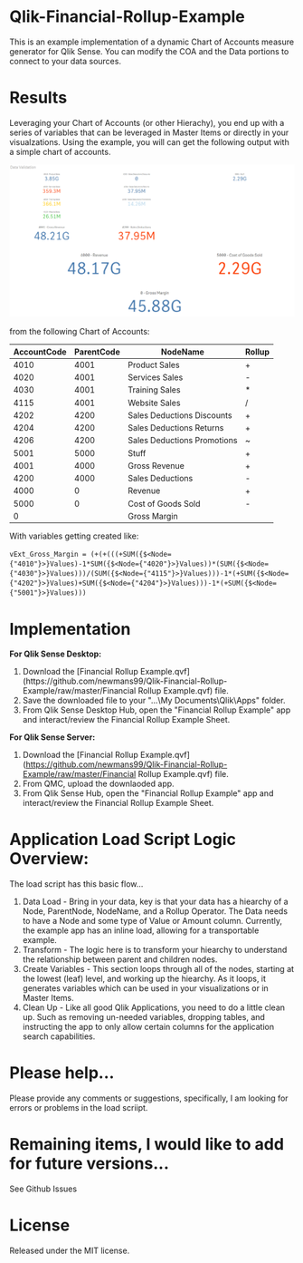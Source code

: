 # Qlik-Financial-Rollup-Example
This is an example implementation of a dynamic Chart of Accounts measure generator for Qlik Sense. You can modify the COA and the Data portions to connect to your data sources.

# Results
Leveraging your Chart of Accounts (or other Hierachy), you end up with a series of variables that can be leveraged in Master Items or directly in your visualzations. Using the example, you will can get the following output with a simple chart of accounts.

![Financial Example](https://github.com/newmans99/Qlik-Financial-Rollup-Example/raw/master/FinancialExample.png)

from the following Chart of Accounts:

|AccountCode|ParentCode|NodeName|Rollup|
|-----------|----------|--------|------|
|4010|4001|Product Sales|+|
|4020|4001|Services Sales|-|
|4030|4001|Training Sales|*|
|4115|4001|Website Sales|/|
|4202|4200|Sales Deductions Discounts|+|
|4204|4200|Sales Deductions Returns|+|
|4206|4200|Sales Deductions Promotions|~|
|5001|5000|Stuff|+|
|4001|4000|Gross Revenue|+|
|4200|4000|Sales Deductions|-|
|4000|0|Revenue|+|
|5000|0|Cost of Goods Sold|-|
|0||Gross Margin|


With variables getting created like:

```vExt_Gross_Margin = (+(+(((+SUM({$<Node={"4010"}>}Values)-1*SUM({$<Node={"4020"}>}Values))*(SUM({$<Node={"4030"}>}Values)))/(SUM({$<Node={"4115"}>}Values)))-1*(+SUM({$<Node={"4202"}>}Values)+SUM({$<Node={"4204"}>}Values)))-1*(+SUM({$<Node={"5001"}>}Values)))```



# Implementation
**For Qlik Sense Desktop:**
<ol>
<li>Download the [Financial Rollup Example.qvf](https://github.com/newmans99/Qlik-Financial-Rollup-Example/raw/master/Financial Rollup Example.qvf) file.
<li>Save the downloaded file to your "...\My Documents\Qlik\Apps" folder.
<li>From Qlik Sense Desktop Hub, open the "Financial Rollup Example" app and interact/review the Financial Rollup Example Sheet.
</ol>

**For Qlik Sense Server:**
1. Download the [Financial Rollup Example.qvf](https://github.com/newmans99/Qlik-Financial-Rollup-Example/raw/master/Financial Rollup Example.qvf) file.
2. From QMC, upload the downlaoded app.
3. From Qlik Sense Hub, open the "Financial Rollup Example" app and interact/review the Financial Rollup Example Sheet.

# Application Load Script Logic Overview:
The load script has this basic flow...
1. Data Load - Bring in your data, key is that your data has a hiearchy of a Node, ParentNode, NodeName, and a Rollup Operator. The Data needs to have a Node and some type of Value or Amount column. Currently, the example app has an inline load, allowing for a transportable example.
2. Transform - The logic here is to transform your hiearchy to understand the relationship between parent and children nodes.
3. Create Variables - This section loops through all of the nodes, starting at the lowest (leaf) level, and working up the hiearchy. As it loops, it generates variables which can be used in your visualizations or in Master Items.
4. Clean Up - Like all good Qlik Applications, you need to do a little clean up. Such as removing un-needed variables, dropping tables, and instructing the app to only allow certain columns for the application search capabilities.

# Please help...
Please provide any comments or suggestions, specifically, I am looking for errors or problems in the load scriipt.

# Remaining items, I would like to add for future versions...
See Github Issues

# License
Released under the MIT license.

